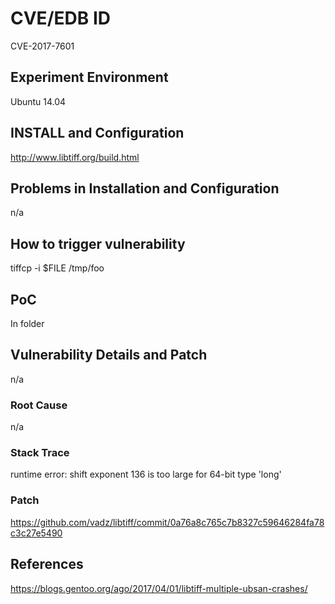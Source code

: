 # CVE/EDB ID
CVE-2017-7601
## Experiment Environment
Ubuntu 14.04
## INSTALL and Configuration
http://www.libtiff.org/build.html
## Problems in Installation and Configuration
n/a
## How to trigger vulnerability
tiffcp -i $FILE /tmp/foo
## PoC
In folder
## Vulnerability Details and Patch
n/a
### Root Cause
n/a
### Stack Trace
runtime error: shift exponent 136 is too large for 64-bit type 'long'
### Patch
https://github.com/vadz/libtiff/commit/0a76a8c765c7b8327c59646284fa78c3c27e5490
## References
https://blogs.gentoo.org/ago/2017/04/01/libtiff-multiple-ubsan-crashes/